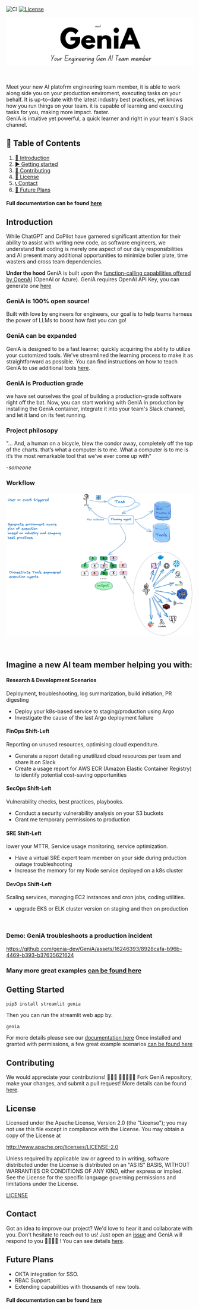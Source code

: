 ![CI](https://github.com/genia-dev/GeniA/actions/workflows/ci.yml/badge.svg)
[![License](https://img.shields.io/badge/License-Apache%202.0-blue.svg)](https://opensource.org/licenses/Apache-2.0)

<p align=center>
   <a href="https://genia.dev" target="_blank">
      <img src="./media/genia_title.png"/>
   </a>
</p>
<br>
<p>
Meet your new AI platofrm engineering team member, it is able to work along side you on your production enviroment, executing tasks on your behalf.
It is up-to-date with the latest industry best practices, yet knows how you run things on your team. it is capable of learning and executing tasks for you, making more impact. faster.
<br>
GeniA is intuitive yet powerful, a quick learner and right in your team's Slack channel.
</p>

## 📝 Table of Contents

1. [🎉 Introduction](#introduction)
2. [▶️ Getting started](#getting-started)
3. [🤝 Contributing](#contributing)
4. [📜 License](#license)
5. [📞 Contact](#contact)
6. [🚀 Future Plans](#future-plans)

#### Full documentation can be found [here](https://genia-dev.github.io/GeniA/)

## Introduction

While ChatGPT and CoPilot have garnered significant attention for their ability to assist with writing new code, as software engineers, we understand that coding is merely one aspect of our daily responsibilities and AI present many additional opportunities to minimize bolier plate, time wasters and cross team dependencies.

**Under the hood** GeniA is built upon the [function-calling capabilities offered by OpenAI](https://openai.com/blog/function-calling-and-other-api-updates) (OpenAI or Azure). GeniA requires OpenAI API Key, you can generate one [here](https://platform.openai.com/account/api-keys)

### GeniA is 100% open source!

Built with love by engineers for engineers, our goal is to help teams harness the power of LLMs to boost how fast you can go!

### GeniA can be expanded

GeniA is designed to be a fast learner, quickly acquiring the ability to utilize your customized tools. We've streamlined the learning process to make it as straightforward as possible. You can find instructions on how to teach GeniA to use additional tools [here](https://genia-dev.github.io/GeniA/add-new-tool/).

### GeniA is Production grade

we have set ourselves the goal of building a production-grade software right off the bat. Now, you can start working with GeniA in production by installing the GeniA container, integrate it into your team's Slack channel, and let it land on its feet running.

### Project philosopy

"... And, a human on a bicycle, blew the condor away, completely off the top of the charts. that’s what a computer is to me. What a computer is to me is it’s the most remarkable tool that we’ve ever come up with"

-*someone*


### Workflow

<p float="center">
   <img src="media/Genia_agents.png"/>
</p>
<br/>

## Imagine a new AI team member helping you with:

#### Research & Development Scenarios

Deployment, troubleshooting, log summarization, build initiation, PR digesting

* Deploy your k8s-based service to staging/production using Argo
* Investigate the cause of the last Argo deployment failure

#### FinOps Shift-Left

Reporting on unused resources, optimising cloud expenditure.

* Generate a report detailing unutilized cloud resources per team and share it on Slack
* Create a usage report for AWS ECR (Amazon Elastic Container Registry) to identify potential cost-saving opportunities

#### SecOps Shift-Left

Vulnerability checks, best practices, playbooks.

* Conduct a security vulnerability analysis on your S3 buckets
* Grant me temporary permissions to production

#### SRE Shift-Left

lower your MTTR, Service usage monitoring, service optimization.

* Have a virtual SRE expert team member on your side during prduction outage troubleshooting
* Increase the memory for my Node service deployed on a k8s cluster

#### DevOps Shift-Left

Scaling services, managing EC2 instances and cron jobs, coding utilities.

* upgrade EKS or ELK cluster version on staging and then on production
<br/>

### Demo: GeniA troubleshoots a production incident

https://github.com/genia-dev/GeniA/assets/16246393/8928cafa-b96b-4469-b393-b37635621624

### Many more great examples [can be found here](./media/)

## Getting Started

```
pip3 install streamlit genia
```

Then you can run the streamlit web app by:

```
genia
```

For more details please see our [documentation here](https://genia-dev.github.io/GeniA/getting-started/)
Once installed and granted with permissions, a few great example scenarios [can be found here](./media/)

## Contributing

We would appreciate your contributions! 🙌🌟💖
👩‍💻➕👨‍💻 Fork GeniA repository, make your changes, and submit a pull request!
More details can be found [here](./CONTRIBUTING.md).

## License

Licensed under the Apache License, Version 2.0 (the "License"); you may not use this file except in compliance with the License. You may obtain a copy of the License at

http://www.apache.org/licenses/LICENSE-2.0

Unless required by applicable law or agreed to in writing, software distributed under the License is distributed on an "AS IS" BASIS, WITHOUT WARRANTIES OR CONDITIONS OF ANY KIND, either express or implied. See the License for the specific language governing permissions and limitations under the License.

[LICENSE](./LICENSE)

## Contact

Got an idea to improve our project? We'd love to hear it and collaborate with you. Don't hesitate to reach out to us! Just open an [issue](https://github.com/GeniA-dev/GeniA/issues) and GeniA will respond to you 🦸‍♀️🦸‍♂️ !
You can see details [here](./.github/ISSUE_TEMPLATE/submit-a-request.md).

## Future Plans

- OKTA integration for SSO.
- RBAC Support.
- Extending capabilities with thousands of new tools.

#### Full documentation can be found [here](https://genia-dev.github.io/GeniA/)
